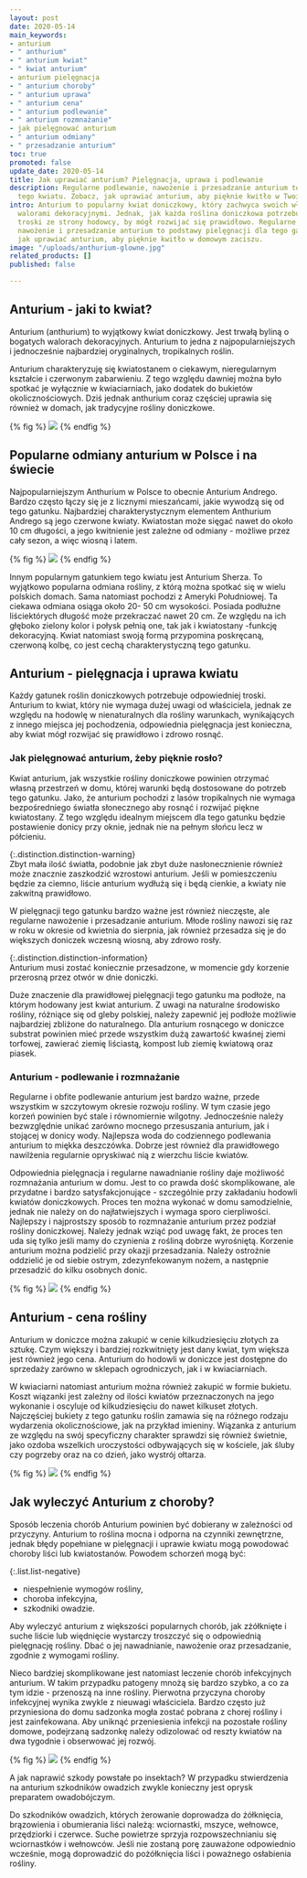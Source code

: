 ```yaml
---
layout: post
date: 2020-05-14
main_keywords:
- anturium
- " anthurium"
- " anturium kwiat"
- " kwiat anturium"
- anturium pielęgnacja
- " anturium choroby"
- " anturium uprawa"
- " anturium cena"
- " anturium podlewanie"
- " anturium rozmnażanie"
- jak pielęgnować anturium
- " anturium odmiany"
- " przesadzanie anturium"
toc: true
promoted: false
update_date: 2020-05-14
title: Jak uprawiać anturium? Pielęgnacja, uprawa i podlewanie
description: Regularne podlewanie, nawożenie i przesadzanie anturium to podstawy pielęgnacji
  tego kwiatu. Zobacz, jak uprawiać anturium, aby pięknie kwitło w Twoim domu.
intro: Anturium to popularny kwiat doniczkowy, który zachwyca swoich właścicieli bogatymi
  walorami dekoracyjnymi. Jednak, jak każda roślina doniczkowa potrzebuje odpowiedniej
  troski ze strony hodowcy, by mógł rozwijać się prawidłowo. Regularne podlewanie,
  nawożenie i przesadzanie anturium to podstawy pielęgnacji dla tego gatunku. Zobacz,
  jak uprawiać anturium, aby pięknie kwitło w domowym zaciszu.
image: "/uploads/anthurium-glowne.jpg"
related_products: []
published: false

---
```

## Anturium - jaki to kwiat?

Anturium (anthurium) to wyjątkowy kwiat doniczkowy. Jest trwałą byliną o bogatych walorach dekoracyjnych. Anturium to jedna z najpopularniejszych i jednocześnie najbardziej oryginalnych, tropikalnych roślin.

Anturium charakteryzuję się kwiatostanem o ciekawym, nieregularnym kształcie i czerwonym zabarwieniu. Z tego względu dawniej można było spotkać je wyłącznie w kwiaciarniach, jako dodatek do bukietów okolicznościowych. Dziś jednak anthurium coraz częściej uprawia się również w domach, jak tradycyjne rośliny doniczkowe.

{% fig %}
![](/uploads/anturium-6.jpg)
{% endfig %}

## Popularne odmiany anturium w Polsce i na świecie

Najpopularniejszym Anthurium w Polsce to obecnie Anturium Andrego. Bardzo często łączy się je z licznymi mieszańcami, jakie wywodzą się od tego gatunku. Najbardziej charakterystycznym elementem Anthurium Andrego są jego czerwone kwiaty. Kwiatostan może sięgać nawet do około 10 cm długości, a jego kwitnienie jest zależne od odmiany - możliwe przez cały sezon, a więc wiosną i latem.

{% fig %}
![](/uploads/anturium-2.jpg)
{% endfig %}

Innym popularnym gatunkiem tego kwiatu jest Anturium Sherza. To wyjątkowo popularna odmiana rośliny, z którą można spotkać się w wielu polskich domach. Sama natomiast pochodzi z Ameryki Południowej. Ta ciekawa odmiana osiąga około 20- 50 cm wysokości. Posiada podłużne liściektórych długość może przekraczać nawet 20 cm. Ze względu na ich głęboko zielony kolor i połysk pełnią one, tak jak i kwiatostany -funkcję dekoracyjną.  Kwiat natomiast swoją formą przypomina poskręcaną, czerwoną kolbę, co jest cechą charakterystyczną tego gatunku.

## Anturium - pielęgnacja i uprawa kwiatu

Każdy gatunek roślin doniczkowych potrzebuje odpowiedniej troski. Anturium to kwiat, który nie wymaga dużej uwagi od właściciela, jednak ze względu na hodowlę w nienaturalnych dla rośliny warunkach, wynikających z innego miejsca jej pochodzenia, odpowiednia pielęgnacja jest konieczna, aby kwiat mógł rozwijać się prawidłowo i zdrowo rosnąć.

### Jak pielęgnować anturium, żeby pięknie rosło?

Kwiat anturium, jak wszystkie rośliny doniczkowe powinien otrzymać własną przestrzeń w domu, której warunki będą dostosowane do  potrzeb tego gatunku. Jako, że anturium pochodzi z lasów tropikalnych nie wymaga bezpośredniego światła słonecznego aby rosnąć i rozwijać piękne kwiatostany. Z tego względu idealnym miejscem dla tego gatunku będzie postawienie donicy przy oknie, jednak nie na pełnym słońcu lecz w półcieniu.

{:.distinction.distinction-warning}  
Zbyt mała ilość światła, podobnie jak zbyt duże nasłonecznienie również może znacznie zaszkodzić wzrostowi anturium. Jeśli w pomieszczeniu będzie za ciemno, liście anturium wydłużą się i będą cienkie, a kwiaty nie zakwitną prawidłowo.

W pielęgnacji tego gatunku bardzo ważne jest również nieczęste, ale regularne nawożenie i przesadzanie anturium. Młode rośliny nawozi się raz w roku w okresie od kwietnia do sierpnia, jak również przesadza się je do większych doniczek wczesną wiosną, aby zdrowo rosły.   
  
{:.distinction.distinction-information}  
Anturium musi zostać koniecznie przesadzone, w momencie gdy korzenie przerosną przez otwór w dnie doniczki.

Duże znaczenie dla prawidłowej pielęgnacji tego gatunku ma podłoże, na którym hodowany jest kwiat anturium. Z uwagi na naturalne środowisko rośliny, różniące się od gleby polskiej, należy zapewnić jej podłoże możliwie najbardziej zbliżone do naturalnego. Dla anturium rosnącego w doniczce substrat powinien mieć przede wszystkim dużą zawartość kwaśnej ziemi torfowej, zawierać ziemię liściastą, kompost lub ziemię kwiatową oraz piasek.

### Anturium - podlewanie i rozmnażanie

Regularne i obfite podlewanie anturium jest bardzo ważne, przede wszystkim w szczytowym okresie rozwoju rośliny. W tym czasie jego korzeń powinien być stale i równomiernie wilgotny. Jednocześnie należy bezwzględnie unikać zarówno mocnego przesuszania anturium, jak i stojącej w donicy wody. Najlepsza woda do codziennego podlewania anturium to miękka deszczówka. Dobrze jest również dla prawidłowego nawilżenia regularnie opryskiwać nią z wierzchu liście kwiatów.

Odpowiednia pielęgnacja i regularne nawadnianie rośliny daje możliwość rozmnażania anturium w domu. Jest to co prawda dość skomplikowane, ale przydatne i bardzo satysfakcjonujące - szczególnie przy zakładaniu hodowli kwiatów doniczkowych. Proces ten można wykonać w domu samodzielnie, jednak nie należy on do najłatwiejszych i wymaga sporo cierpliwości. Najlepszy i najprostszy sposób to rozmnażanie anturium przez podział rośliny doniczkowej. Należy jednak wziąć pod uwagę fakt, że proces ten uda się tylko jeśli mamy do czynienia z rośliną dobrze wyrośniętą. Korzenie anturium można podzielić przy okazji przesadzania. Należy ostrożnie oddzielić je od siebie ostrym, zdezynfekowanym nożem, a następnie przesadzić do kilku osobnych donic. 

{% fig %}
![](/uploads/anturium-5.jpg)
{% endfig %}

## Anturium - cena rośliny

Anturium w doniczce można zakupić w cenie kilkudziesięciu złotych za sztukę. Czym większy i bardziej rozkwitnięty jest dany kwiat, tym większa jest również jego cena. Anturium do hodowli w doniczce jest dostępne do sprzedaży zarówno w sklepach ogrodniczych, jak i w kwiaciarniach.

W kwiaciarni natomiast anturium można również zakupić w formie bukietu. Koszt wiązanki jest zależny od ilości kwiatów przeznaczonych na jego wykonanie i oscyluje od kilkudziesięciu do nawet kilkuset złotych. Najczęściej bukiety z tego gatunku roślin zamawia się na różnego rodzaju wydarzenia okolicznościowe, jak na przykład imieniny. Wiązanka z anturium ze względu na swój specyficzny charakter sprawdzi się również świetnie, jako ozdoba wszelkich uroczystości odbywających się w kościele, jak śluby czy pogrzeby oraz na co dzień, jako wystrój ołtarza.

{% fig %}
![](/uploads/anturium-4.jpg)
{% endfig %}

## Jak wyleczyć Anturium z choroby?

Sposób leczenia chorób Anturium powinien być dobierany w zależności od przyczyny. Anturium to roślina mocna i odporna na czynniki zewnętrzne, jednak błędy popełniane w pielęgnacji i uprawie kwiatu mogą powodować choroby liści lub kwiatostanów. Powodem schorzeń mogą być:

{:.list.list-negative}

* niespełnienie wymogów rośliny,
* choroba infekcyjna,
* szkodniki owadzie.

Aby wyleczyć anturium z większości popularnych chorób, jak zżółknięte i suche liście lub więdnięcie wystarczy troszczyć się o odpowiednią pielęgnację rośliny. Dbać o jej nawadnianie, nawożenie oraz przesadzanie, zgodnie z wymogami rośliny.

Nieco bardziej skomplikowane jest natomiast leczenie chorób infekcyjnych anturium.  W takim przypadku patogeny mnożą się bardzo szybko, a co za tym idzie - przenoszą na inne rośliny. Pierwotna przyczyna choroby infekcyjnej wynika zwykle z nieuwagi właściciela. Bardzo często już przyniesiona do domu sadzonka mogła zostać pobrana z chorej rośliny i jest zainfekowana. Aby uniknąć przeniesienia infekcji na pozostałe rośliny domowe, podejrzaną sadzonkę należy odizolować od reszty kwiatów na dwa tygodnie i obserwować jej rozwój.

{% fig %}
![](/uploads/anturium-3.jpg)
{% endfig %}

A jak naprawić szkody powstałe po insektach? W przypadku stwierdzenia na anturium szkodników owadzich zwykle konieczny jest oprysk preparatem owadobójczym.

Do szkodników owadzich, których żerowanie doprowadza do żółknięcia, brązowienia i obumierania liści należą: wciornastki, mszyce,  wełnowce, przędziorki i czerwce. Suche powietrze sprzyja rozpowszechnianiu się wciornastków i wełnowców. Jeśli nie zostaną porę zauważone odpowiednio wcześnie,  mogą doprowadzić do pożółknięcia liści i poważnego osłabienia rośliny.